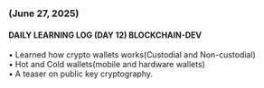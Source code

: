 ### (June 27, 2025)  
#### DAILY LEARNING LOG (DAY 12) BLOCKCHAIN-DEV  
• Learned how crypto wallets works(Custodial and Non-custodial)  
• Hot and Cold wallets(mobile and hardware wallets)  
• A teaser on public key cryptography.
